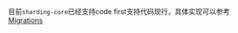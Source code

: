 目前`sharding-core`已经支持code first支持代码现行，具体实现可以参考 [Migrations](https://github.com/dotnetcore/sharding-core/blob/main/samples/Sample.Migrations/readme.md)